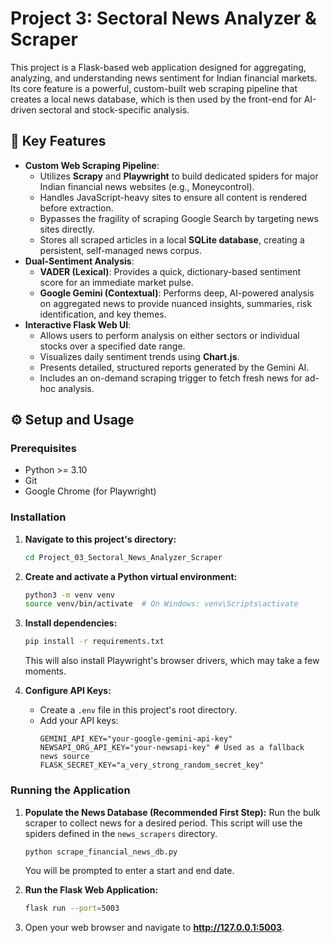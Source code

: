 # Project 3: Sectoral News Analyzer & Scraper

This project is a Flask-based web application designed for aggregating, analyzing, and understanding news sentiment for Indian financial markets. Its core feature is a powerful, custom-built web scraping pipeline that creates a local news database, which is then used by the front-end for AI-driven sectoral and stock-specific analysis.

## 🚀 Key Features

-   **Custom Web Scraping Pipeline**:
    -   Utilizes **Scrapy** and **Playwright** to build dedicated spiders for major Indian financial news websites (e.g., Moneycontrol).
    -   Handles JavaScript-heavy sites to ensure all content is rendered before extraction.
    -   Bypasses the fragility of scraping Google Search by targeting news sites directly.
    -   Stores all scraped articles in a local **SQLite database**, creating a persistent, self-managed news corpus.
-   **Dual-Sentiment Analysis**:
    -   **VADER (Lexical)**: Provides a quick, dictionary-based sentiment score for an immediate market pulse.
    -   **Google Gemini (Contextual)**: Performs deep, AI-powered analysis on aggregated news to provide nuanced insights, summaries, risk identification, and key themes.
-   **Interactive Flask Web UI**:
    -   Allows users to perform analysis on either sectors or individual stocks over a specified date range.
    -   Visualizes daily sentiment trends using **Chart.js**.
    -   Presents detailed, structured reports generated by the Gemini AI.
    -   Includes an on-demand scraping trigger to fetch fresh news for ad-hoc analysis.

## ⚙️ Setup and Usage

### Prerequisites
- Python >= 3.10
- Git
- Google Chrome (for Playwright)

### Installation
1.  **Navigate to this project's directory:**
    ```bash
    cd Project_03_Sectoral_News_Analyzer_Scraper
    ```

2.  **Create and activate a Python virtual environment:**
    ```bash
    python3 -m venv venv
    source venv/bin/activate  # On Windows: venv\Scripts\activate
    ```

3.  **Install dependencies:**
    ```bash
    pip install -r requirements.txt
    ```
    This will also install Playwright's browser drivers, which may take a few moments.

4.  **Configure API Keys:**
    - Create a `.env` file in this project's root directory.
    - Add your API keys:
      ```env
      GEMINI_API_KEY="your-google-gemini-api-key"
      NEWSAPI_ORG_API_KEY="your-newsapi-key" # Used as a fallback news source
      FLASK_SECRET_KEY="a_very_strong_random_secret_key"
      ```

### Running the Application

1.  **Populate the News Database (Recommended First Step):**
    Run the bulk scraper to collect news for a desired period. This script will use the spiders defined in the `news_scrapers` directory.
    ```bash
    python scrape_financial_news_db.py
    ```
    You will be prompted to enter a start and end date.

2.  **Run the Flask Web Application:**
    ```bash
    flask run --port=5003
    ```

3.  Open your web browser and navigate to **http://127.0.0.1:5003**.
